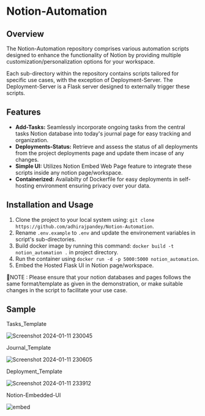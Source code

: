 # Notion-Automation

## Overview

The Notion-Automation repository comprises various automation scripts designed to enhance the functionality of Notion by providing multiple customization/personalization options for your workspace.

Each sub-directory within the repository contains scripts tailored for specific use cases, with the exception of Deployment-Server. The Deployment-Server is a Flask server designed to externally trigger these scripts.

## Features

- **Add-Tasks:** Seamlessly incorporate ongoing tasks from the central tasks Notion database into today's journal page for easy tracking and organization.
- **Deployments-Status:** Retrieve and assess the status of all deployments from the project deployments page and update them incase of any changes.
- **Simple UI:** Utilizes Notion Embed Web Page feature to integrate these scripts inside any notion page/workspace.
- **Containerized:** Availabilty of Dockerfile for easy deployments in self-hosting environment ensuring privacy over your data.


## Installation and Usage

1. Clone the project to your local system using: `git clone https://github.com/adhirajpandey/Notion-Automation`.
2. Rename `.env.example` to `.env` and update the environement variables in script's sub-directories.
3. Build docker image by running this command: `docker build -t notion_automation .` in project directory.
4. Run the container using `docker run -d -p 5000:5000 notion_automation`.
5. Embed the Hosted Flask UI in Notion page/workspace.

🔴NOTE : Please ensure that your notion databases and pages follows the same format/template as given in the demonstration, or make suitable changes in the script to facilitate your use case.


## Sample

Tasks_Template

![Screenshot 2024-01-11 230045](https://github.com/adhirajpandey/Notion-Automation/assets/87516052/b9c4a200-daa1-4089-b7d9-6d12ca7a15e3)


Journal_Template

![Screenshot 2024-01-11 230605](https://github.com/adhirajpandey/Notion-Automation/assets/87516052/ba15df5c-b772-4ada-ac44-911aa2326623)


Deployment_Template

![Screenshot 2024-01-11 233912](https://github.com/adhirajpandey/Notion-Automation/assets/87516052/6e471fdc-aada-4bc9-b4ae-72d958342bd7)


Notion-Embedded-UI

![embed](https://github.com/adhirajpandey/Notion-Automation/assets/87516052/f6d6ee93-2eef-44dd-8f30-cde5d948859f)
